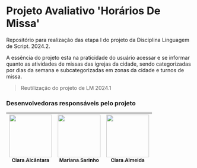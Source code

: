  # Projeto Avaliativo 'Horários De Missa'
Repositório para realização das etapa I do projeto da Disciplina Linguagem de Script. 2024.2.

A essência do projeto esta na praticidade do usuário acessar e se informar quanto as atividades de missas das igrejas da cidade, sendo categorizadas por dias da semana e subcategorizadas em zonas da cidade e turnos de missa.


> Reutilização do projeto de LM 2024.1

### Desenvolvedoras responsáveis pelo projeto
| [<img loading="lazy" src="https://github.com/oiclai.png" width=115><br><sub>Clara Alcântara</sub>](https://github.com/oiclai) | [<img loading="lazy" src="https://github.com/marisarinho.png" width=115><br><sub>Mariana Sarinho</sub>](https://github.com/marisarinho)| [<img loading="lazy" src="https://github.com/euclaraalmeida.png" width=115><br><sub>Clara Almeida</sub>](https://github.com/euclaraalmeida)
| :---: | :---: | :---: |
